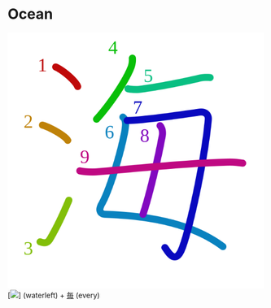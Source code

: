 # Ocean
![6d77](Kanji/kanji-colorize/6d77.svg)
 [![](http://www.kanjidamage.com/assets/radsmall/water-4770d222295684a6fc1b8e8cec486da119e1bcc2eac91d06622b4671e0098359.jpg)] (waterleft) + [毎](Kanji/kanji-dict/毎.md) (every) 